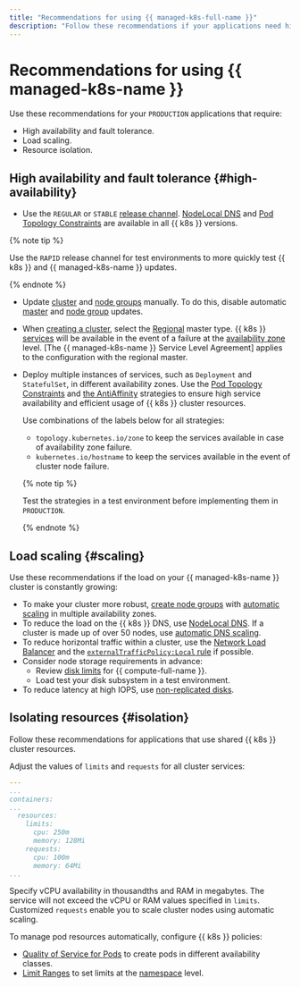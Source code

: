 ```yaml
---
title: "Recommendations for using {{ managed-k8s-full-name }}"
description: "Follow these recommendations if your applications need high availability, fault tolerance, load scaling, and resource isolation."
---
```


# Recommendations for using {{ managed-k8s-name }}

Use these recommendations for your `PRODUCTION` applications that require:
* High availability and fault tolerance.
* Load scaling.
* Resource isolation.

## High availability and fault tolerance {#high-availability}

* Use the `REGULAR` or `STABLE` [release channel](../concepts/release-channels-and-updates.md). [NodeLocal DNS](../tutorials/node-local-dns.md) and [Pod Topology Constraints](https://kubernetes.io/docs/concepts/workloads/pods/pod-topology-spread-constraints/) are available in all {{ k8s }} versions.

{% note tip %}

Use the `RAPID` release channel for test environments to more quickly test {{ k8s }} and {{ managed-k8s-name }} updates.

{% endnote %}

* Update [cluster](./index.md#kubernetes-cluster) and [node groups](./index.md#node-group) manually. To do this, disable automatic [master](../operations/kubernetes-cluster/kubernetes-cluster-update.md) and [node group](../operations/node-group/node-group-update.md) updates.
* When [creating a cluster](../operations/kubernetes-cluster/kubernetes-cluster-create.md), select the [Regional](../concepts/index.md#master) master type. {{ k8s }} [services](service.md) will be available in the event of a failure at the [availability zone](../../overview/concepts/geo-scope.md) level. [The {{ managed-k8s-name }} Service Level Agreement] applies to the configuration with the regional master.
* Deploy multiple instances of services, such as `Deployment` and `StatefulSet`, in different availability zones. Use the [Pod Topology Constraints](https://kubernetes.io/docs/concepts/workloads/pods/pod-topology-spread-constraints/) and [the AntiAffinity](https://kubernetes.io/docs/concepts/scheduling-eviction/assign-pod-node/#affinity-and-anti-affinity) strategies to ensure high service availability and efficient usage of {{ k8s }} cluster resources.

  Use combinations of the labels below for all strategies:
  * `topology.kubernetes.io/zone` to keep the services available in case of availability zone failure.
  * `kubernetes.io/hostname` to keep the services available in the event of cluster node failure.

  {% note tip %}

  Test the strategies in a test environment before implementing them in `PRODUCTION`.

  {% endnote %}

## Load scaling {#scaling}

Use these recommendations if the load on your {{ managed-k8s-name }} cluster is constantly growing:
* To make your cluster more robust, [create node groups](../operations/node-group/node-group-create.md) with [automatic scaling](autoscale.md) in multiple availability zones.
* To reduce the load on the {{ k8s }} DNS, use [NodeLocal DNS](../tutorials/node-local-dns.md). If a cluster is made up of over 50 nodes, use [automatic DNS scaling](../tutorials/dns-autoscaler.md).
* To reduce horizontal traffic within a cluster, use the [Network Load Balancer](../operations/create-load-balancer.md) and the [`externalTrafficPolicy:Local` rule](../operations/create-load-balancer.md#advanced) if possible.
* Consider node storage requirements in advance:
  * Review [disk limits](../../compute/concepts/limits.md) for {{ compute-full-name }}.
  * Load test your disk subsystem in a test environment.
* To reduce latency at high IOPS, use [non-replicated disks](../../compute/concepts/disk.md#disks_types).

## Isolating resources {#isolation}

Follow these recommendations for applications that use shared {{ k8s }} cluster resources.

Adjust the values of `limits` and `requests` for all cluster services:

```yaml
---
...
containers:
...
  resources:
    limits:
      cpu: 250m
      memory: 128Mi
    requests:
      cpu: 100m
      memory: 64Mi
...
```

Specify vCPU availability in thousandths and RAM in megabytes. The service will not exceed the vCPU or RAM values specified in `limits`. Customized `requests` enable you to scale cluster nodes using automatic scaling.

To manage pod resources automatically, configure {{ k8s }} policies:
* [Quality of Service for Pods](https://kubernetes.io/docs/tasks/configure-pod-container/quality-service-pod/) to create pods in different availability classes.
* [Limit Ranges](https://kubernetes.io/docs/concepts/policy/limit-range/) to set limits at the [namespace](../concepts/index.md#namespace) level.